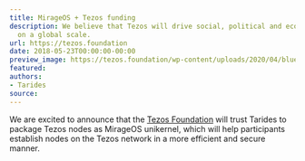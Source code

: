 ```yaml
---
title: MirageOS + Tezos funding
description: We believe that Tezos will drive social, political and economic innovation
  on a global scale.
url: https://tezos.foundation
date: 2018-05-23T00:00:00-00:00
preview_image: https://tezos.foundation/wp-content/uploads/2020/04/blue-bg.png
featured:
authors:
- Tarides
source:
---
```


<p>We are excited to announce that the <a href="https://tezos.foundation">Tezos Foundation</a>
will trust Tarides to package Tezos nodes as MirageOS unikernel, which will help participants
establish nodes on the Tezos network in a more efficient and secure manner.</p>

